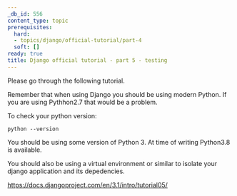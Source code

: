 ```yaml
---
_db_id: 556
content_type: topic
prerequisites:
  hard:
  - topics/django/official-tutorial/part-4
  soft: []
ready: true
title: Django official tutorial - part 5 - testing
---
```


Please go through the following tutorial.

Remember that when using Django you should be using modern Python. If you are using Pythhon2.7 that would be a problem.

To check your python version:

```
python --version
```

You should be using some version of Python 3. At time of writing Python3.8 is available.

You should also be using a virtual environment or similar to isolate your django application and its depedencies.

https://docs.djangoproject.com/en/3.1/intro/tutorial05/